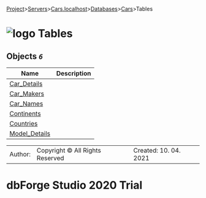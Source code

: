 [Project](../../../../../startpage.md)>[Servers](../../../../Servers.md)>[Cars.localhost](../../../Cars.localhost.md)>[Databases](../../Databases.md)>[Cars](../Cars.md)>Tables


# ![logo](../../../../../Images/folder64.svg) Tables



## <a name="#Tables"></a>Objects _`6`_
|Name|Description|
|---|---|
|[Car_Details](Car_Details.md)||
|[Car_Makers](Car_Makers.md)||
|[Car_Names](Car_Names.md)||
|[Continents](Continents.md)||
|[Countries](Countries.md)||
|[Model_Details](Model_Details.md)||

||||
|---|---|---|
|Author: |Copyright © All Rights Reserved|Created: 10. 04. 2021|
# dbForge Studio 2020 Trial